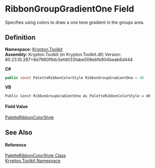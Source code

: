 # RibbonGroupGradientOne Field


Specifies using colors to draw a one tone gradient in the groups area.



## Definition
**Namespace:** <a href="79d2eac2-21f4-54ff-7552-b20c33c30600.md">Krypton.Toolkit</a>  
**Assembly:** Krypton.Toolkit (in Krypton.Toolkit.dll) Version: 80.23.10.287+8d7660f9dc5efd033fabe008ebfb904beab6d444

**C#**
``` C#
public const PaletteRibbonColorStyle RibbonGroupGradientOne = 40
```
**VB**
``` VB
Public Const RibbonGroupGradientOne As PaletteRibbonColorStyle = 40
```



#### Field Value
<a href="1fdbe521-653f-3585-8cf5-4848a5fc6ed8.md">PaletteRibbonColorStyle</a>

## See Also


#### Reference
<a href="1fdbe521-653f-3585-8cf5-4848a5fc6ed8.md">PaletteRibbonColorStyle Class</a>  
<a href="79d2eac2-21f4-54ff-7552-b20c33c30600.md">Krypton.Toolkit Namespace</a>  
